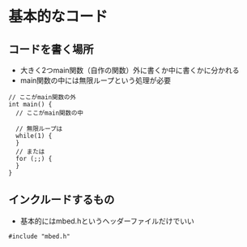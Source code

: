 # 基本的なコード
## コードを書く場所
  - 大きく2つmain関数（自作の関数）外に書くか中に書くかに分かれる
  - main関数の中には無限ループという処理が必要
```cpp:main
// ここがmain関数の外
int main() {
  // ここがmain関数の中

  // 無限ループは
  while(1) {
  }
  // または
  for (;;) {
  }
}
```

## インクルードするもの
  - 基本的にはmbed.hというヘッダーファイルだけでいい
```cpp:include
#include "mbed.h"
```
